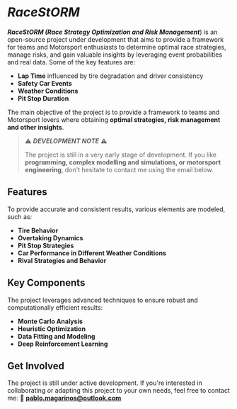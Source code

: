 # ***RaceStORM*** 
***RaceStORM (Race Strategy Optimization and Risk Management***) is an open-source project under development that aims to provide a framework for teams and Motorsport enthusiasts to determine optimal race strategies, manage risks, and gain valuable insights by leveraging event probabilities and real data.
Some of the key features are:

- **Lap Time** influenced by tire degradation and driver consistency  
- **Safety Car Events**  
- **Weather Conditions**  
- **Pit Stop Duration**

The main objective of the project is to provide a framework to teams and Motorsport lovers where obtaining **optimal strategies, risk management and other insights**.

> ⚠️ ***DEVELOPMENT NOTE*** ⚠️
>
> The project is still in a very early stage of development. If you like **programming, complex modelling and simulations, or motorsport engineering**, don't hesitate to contact me using the email below.

## Features

To provide accurate and consistent results, various elements are modeled, such as:  

- **Tire Behavior**  
- **Overtaking Dynamics**  
- **Pit Stop Strategies**  
- **Car Performance in Different Weather Conditions**  
- **Rival Strategies and Behavior**  

## Key Components  

The project leverages advanced techniques to ensure robust and computationally efficient results:  

- **Monte Carlo Analysis**  
- **Heuristic Optimization**  
- **Data Fitting and Modeling**
- **Deep Reinforcement Learning**


## Get Involved  

The project is still under active development. If you're interested in collaborating or adapting this project to your own needs, feel free to contact me:
📧 **pablo.magarinos@outlook.com**
